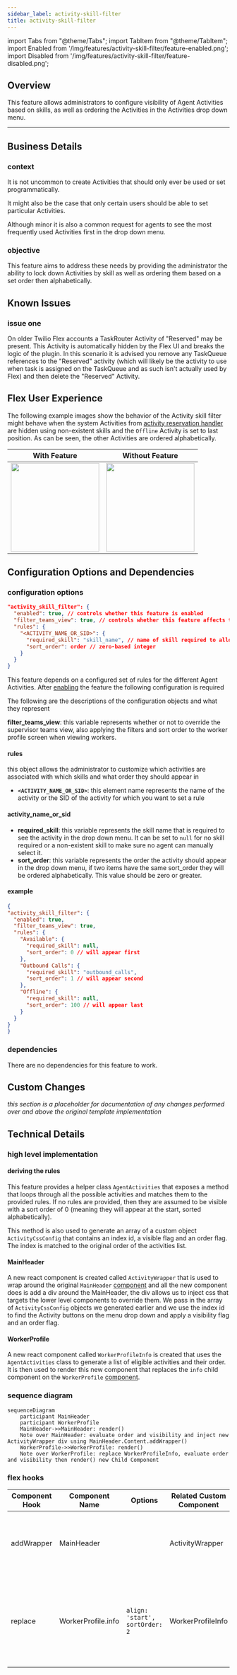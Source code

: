```yaml
---
sidebar_label: activity-skill-filter
title: activity-skill-filter
---
```

import Tabs from "@theme/Tabs";
import TabItem from "@theme/TabItem";
import Enabled from '/img/features/activity-skill-filter/feature-enabled.png';
import Disabled from '/img/features/activity-skill-filter/feature-disabled.png';

## Overview

This feature allows administrators to configure visibility of Agent Activities based on skills, as well as ordering the Activities in the Activities drop down menu.

---

## Business Details

### context
It is not uncommon to create Activities that should only ever be used or set programmatically.  

It might also be the case that only certain users should be able to set particular Activities.  

Although minor it is also a common request for agents to see the most frequently used Activities first in the drop down menu.

### objective
This feature aims to address these needs by providing the administrator the ability to lock down Activities by skill as well as ordering them based on a set order then alphabetically.

## Known Issues

### issue one
On older Twilio Flex accounts a TaskRouter Activity of "Reserved" may be present. This Activity is automatically hidden by the Flex UI and breaks the logic of the plugin. In this scenario it is advised you remove any TaskQueue references to the "Reserved" activity (which will likely be the activity to use when task is assigned on the TaskQueue and as such isn't actually used by Flex) and then delete the "Reserved" Activity.

## Flex User Experience

The following example images show the behavior of the Activity skill filter might behave when the system Activities from [activity reservation handler](/flex-project-template/feature-library/activity-reservation-handler) are hidden using non-existent skills and the `Offline` Activity is set to last position.  As can be seen, the other Activities are ordered alphabetically.

| With Feature   | Without Feature  |
| -------------- | ---------------- | 
| <img src={Enabled} width="200"/>| <img src={Disabled} width="200"/>|

## Configuration Options and Dependencies

### configuration options

```json
"activity_skill_filter": {
  "enabled": true, // controls whether this feature is enabled
  "filter_teams_view": true, // controls whether this feature affects the Teams view WorkProfile activity menu
  "rules": {
    "<ACTIVITY_NAME_OR_SID>": {
      "required_skill": "skill_name", // name of skill required to allow this activity, or null to allow all workers
      "sort_order": order // zero-based integer
    }
  }
}
```

This feature depends on a configured set of rules for the different Agent Activities. After [enabling](/building/template-utilities/configuration#configuration-management) the feature the following configuration is required

The following are the descriptions of the configuration objects and what they represent 

**filter_teams_view**: this variable represents whether or not to override the supervisor teams view, also applying the filters and sort order to the worker profile screen when viewing workers.

#### rules

this object allows the administrator to customize which activities are associated with which skills and what order they should appear in

- **`<ACTIVITY_NAME_OR_SID>`**:  this element name represents the name of the activity or the SID of the activity for which you want to set a rule

#### activity_name_or_sid

- **required_skill**: this variable represents the skill name that is required to see the activity in the drop down menu.  It can be set to `null` for no skill required or a non-existent skill to make sure no agent can manually select it.
- **sort_order**: this variable represents the order the activity should appear in the drop down menu, if two items have the same sort_order they will be ordered alphabetically.  This value should be zero or greater.

#### example

```json
{
"activity_skill_filter": {
  "enabled": true,
  "filter_teams_view": true,
  "rules": {
    "Available": {
      "required_skill": null,
      "sort_order": 0 // will appear first
    },
    "Outbound Calls": {
      "required_skill": "outbound_calls",
      "sort_order": 1 // will appear second
    },
    "Offline": {
      "required_skill": null,
      "sort_order": 100 // will appear last
    }
  }
}
}
```

### dependencies

There are no dependencies for this feature to work.

## Custom Changes

_this section is a placeholder for documentation of any changes performed over and above the original template implementation_


## Technical Details

### high level implementation

#### deriving the rules

This feature provides a helper class `AgentActivities` that exposes a method that loops through all the possible activities and matches them to the provided rules.  If no rules are provided, then they are assumed to be visible with a sort order of 0 (meaning they will appear at the start, sorted alphabetically).

This method is also used to generate an array of a custom object `ActivityCssConfig` that contains an index id, a visible flag and an order flag.  The index is matched to the original order of the activities list.

#### MainHeader

A new react component is created called `ActivityWrapper` that is used to wrap around the original `MainHeader` [component](https://assets.flex.twilio.com/docs/releases/flex-ui/2.3.3/programmable-components/components/MainHeader/) and all the new component does is add a div around the MainHeader, the div allows us to inject css that targets the lower level components to override them.  We pass in the array of `ActivityCssConfig` objects we generated earlier and we use the index id to find the Activity buttons on the menu drop down and apply a visibility flag and an order flag.

#### WorkerProfile

A new react component called `WorkerProfileInfo` is created that uses the `AgentActivities` class to generate a list of eligible activities and their order.  It is then used to render this new component that replaces the `info` child component on the `WorkerProfile` [component](https://assets.flex.twilio.com/docs/releases/flex-ui/2.3.3/programmable-components/components/WorkerProfile/).


### sequence diagram

```mermaid
sequenceDiagram
    participant MainHeader
    participant WorkerProfile
    MainHeader->>MainHeader: render()
    Note over MainHeader: evaluate order and visibility and inject new ActivityWrapper div using MainHeader.Content.addWrapper()
    WorkerProfile->>WorkerProfile: render()
    Note over WorkerProfile: replace WorkerProfileInfo, evaluate order and visibility then render() new Child Component
```

### flex hooks

<Tabs>
<TabItem value="component" label="Component Hooks" default>

| Component Hook | Component Name | Options | Related Custom Component | Description |
| -------------- | -------------- | ------- | ----------------------- | ----------- |
| addWrapper     | MainHeader     |         | ActivityWrapper         | Wraps MainHeader with a div that injects css, targeting lower level components |
| replace        | WorkerProfile.info | `align: 'start', sortOrder: 2` | WorkerProfileInfo | replaces info panel on WorkerProfile so activities can be directly controlled so sort and filter based on skills |

</TabItem>
</Tabs>
